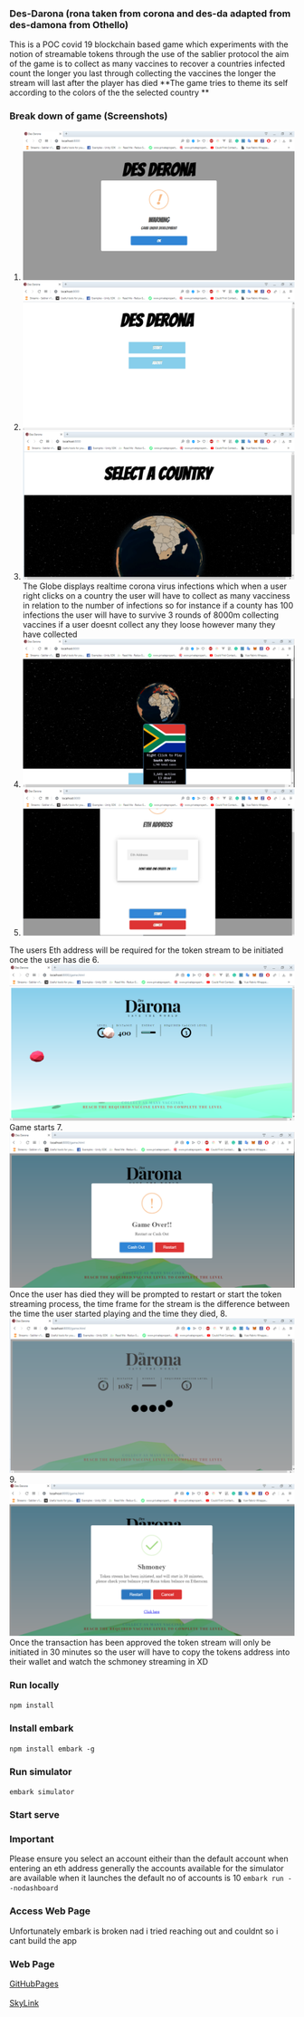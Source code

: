 ### Des-Darona (rona taken from corona and des-da adapted from des-damona from Othello) 

This is a POC covid 19 blockchain based game which experiments with the notion of streamable tokens through the use of the sablier protocol the aim of the game is to collect as many vaccines to recover a countries infected count the longer you last through collecting the vaccines the longer the stream will last after the player has died **The game tries to theme its self according to the colors of the the selected country **

### Break down of game (Screenshots)
1. ![Usage](/screenshots/1.png)
2. ![Usage](/screenshots/2.png)
3. ![Usage](/screenshots/3.png)
The Globe displays realtime corona virus infections which when a user right clicks on a country the user will have to collect as many vacciness in relation to the number of infections so for instance if a county has 100 infections the user will have to survive 3 rounds of 8000m collecting vaccines if a user doesnt collect any they loose however many they have collected
4. ![Usage](/screenshots/4.png)
5. ![Usage](/screenshots/5.png)

The users Eth address will be required for the token stream to be initiated once the user has die
6. ![Usage](/screenshots/6.png)
Game starts 
7. ![Usage](/screenshots/7.png)
Once the user has died they will be prompted to restart or start the token streaming process, the time frame for the stream is the difference between the time the user started playing and the time they died,
8. ![Usage](/screenshots/8.png)
9. ![Usage](/screenshots/9.png)
Once the transaction has been approved the token stream will only be initiated in 30 minutes so the user will have to copy the tokens address into their wallet and watch the schmoney streaming in XD

### Run locally

``npm install``

### Install embark
``npm install embark -g``

### Run simulator

``embark simulator``

### Start serve
### Important

Please ensure you select an account eitheir than the default account when entering an eth address generally the accounts available for the simulator are available when it launches the default no of accounts is 10
``embark run --nodashboard``
### Access Web Page
Unfortunately embark is broken nad i tried reaching out and couldnt so i cant build the app
### Web Page

[GitHubPages]( https://brianspha.github.io/Des-Derona/) <br /><br />
[SkyLink]( https://brianspha.github.io/Des-Derona/)

